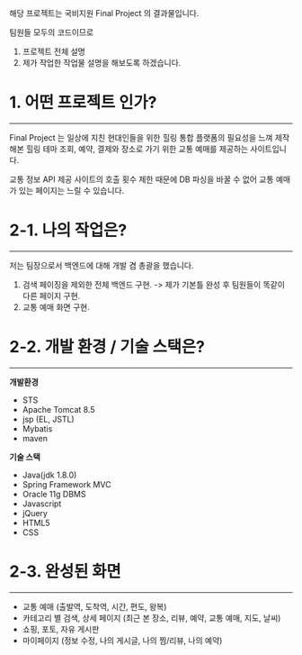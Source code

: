 해당 프로젝트는 국비지원 Final Project 의 결과물입니다.

팀원들 모두의 코드이므로

  1. 프로젝트 전체 설명
  2. 제가 작업한 작업물 설명을 해보도록 하겠습니다.
  
# 1. 어떤 프로젝트 인가?
***
Final Project 는 일상에 지친 현대인들을 위한 힐링 통합 플랫폼의 
필요성을 느껴 제작해본 힐링 테마 조회, 예약, 결제와 
장소로 가기 위한 교통 예매를 제공하는 사이트입니다.

교통 정보 API 제공 사이트의 호출 횟수 제한 때문에 
DB 파싱을 바꿀 수 없어 교통 예매가 있는 페이지는 
느릴 수 있습니다.

# 2-1. 나의 작업은?
***
저는 팀장으로서 백엔드에 대해 개발 겸 총괄을 했습니다.
  1. 검색 페이징을 제외한 전체 백엔드 구현. 
    -> 제가 기본틀 완성 후 팀원들이 똑같이 다른 페이지 구현.
  2. 교통 예매 화면 구현.
  
# 2-2. 개발 환경 / 기술 스택은?
***

**개발환경**
  
  * STS
  * Apache Tomcat 8.5
  * jsp (EL, JSTL)
  * Mybatis
  * maven
  
**기술 스택**

  * Java(jdk 1.8.0)
  * Spring Framework MVC
  * Oracle 11g DBMS
  * Javascript
  * jQuery
  * HTML5
  * CSS
  
# 2-3. 완성된 화면
***

* 교통 예매 (출발역, 도착역, 시간, 편도, 왕복)
* 카테고리 별 검색, 상세 페이지 (최근 본 장소, 리뷰, 예약, 교통 예매, 지도, 날씨)
* 쇼핑, 포토, 자유 게시판
* 마이페이지 (정보 수정, 나의 게시글, 나의 찜/리뷰, 나의 예약)
